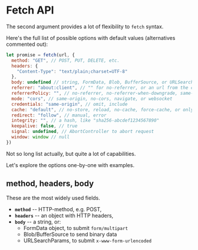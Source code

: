 
# Fetch API

The second argument provides a lot of flexibility to `fetch` syntax.

Here's the full list of possible options with default values (alternatives commented out):

```js
let promise = fetch(url, {
  method: "GET", // POST, PUT, DELETE, etc.
  headers: {
    "Content-Type": "text/plain;charset=UTF-8"
  },
  body: undefined // string, FormData, Blob, BufferSource, or URLSearchParams
  referrer: "about:client", // "" for no-referrer, or an url from the current origin
  referrerPolicy: "", // no-referrer, no-referrer-when-downgrade, same-origin...
  mode: "cors", // same-origin, no-cors, navigate, or websocket
  credentials: "same-origin", // omit, include
  cache: "default", // no-store, reload, no-cache, force-cache, or only-if-cached
  redirect: "follow", // manual, error
  integrity: "", // a hash, like "sha256-abcdef1234567890"
  keepalive: false, // true
  signal: undefined, // AbortController to abort request
  window: window // null
})
```

Not so long list actually, but quite a lot of capabilities.

Let's explore the options one-by-one with examples.

## method, headers, body

These are the most widely used fields.

- **`method`** -- HTTP-method, e.g. POST,
- **`headers`** -- an object with HTTP headers,
- **`body`** -- a string, or:
  - FormData object, to submit `form/multipart`
  - Blob/BufferSource to send binary data
  - URLSearchParams, to submit `x-www-form-urlencoded`
